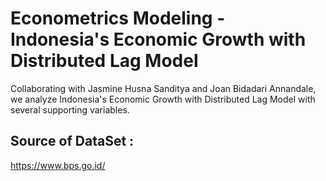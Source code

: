 # Econometrics Modeling - Indonesia's Economic Growth with Distributed Lag Model

Collaborating with Jasmine Husna Sanditya and Joan Bidadari Annandale, we analyze Indonesia's Economic Growth with Distributed Lag Model with several supporting variables.

## Source of DataSet :
https://www.bps.go.id/
